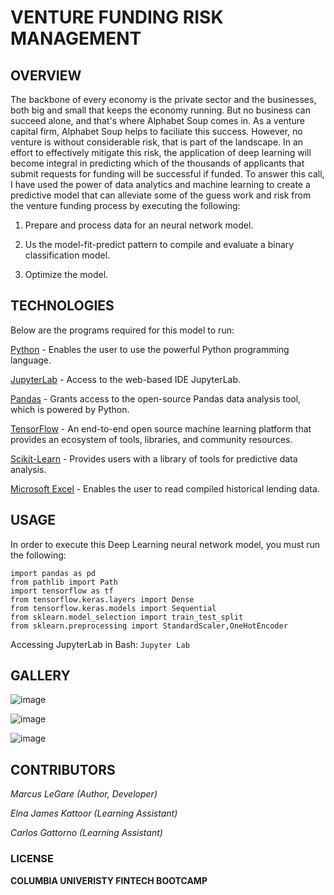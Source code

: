 # VENTURE FUNDING RISK MANAGEMENT

## OVERVIEW

The backbone of every economy is the private sector and the businesses, both big and small that keeps the economy running. But no business can succeed alone, and that's where Alphabet Soup comes in. As a venture capital firm, Alphabet Soup helps to faciliate this success. However, no venture is without considerable risk, that is part of the landscape. In an effort to effectively mitigate this risk, the application of deep learning will become integral in predicting which of the thousands of applicants that submit requests for funding will be successful if funded. To answer this call, I have used the power of data analytics and machine learning to create a predictive model that can alleviate some of the guess work and risk from the venture funding process by executing the following:

1. Prepare and process data for an neural network model.

2. Us the model-fit-predict pattern to compile and evaluate a binary classification model.

3. Optimize the model.

## TECHNOLOGIES

Below are the programs required for this model to run:

[Python](https://www.python.org/downloads/) - Enables the user to use the powerful Python programming language.

[JupyterLab](https://jupyter.org/) - Access to the web-based IDE JupyterLab.  

[Pandas](https://pandas.pydata.org/) - Grants access to the open-source Pandas data analysis tool, which is powered by Python.

[TensorFlow](https://www.tensorflow.org/install) - An end-to-end open source machine learning platform that provides an ecosystem of tools, libraries, and community resources.

[Scikit-Learn](https://scikit-learn.org/stable/install.html) - Provides users with a library of tools for predictive data analysis.

[Microsoft Excel](https://www.microsoft.com/en-us/microsoft-365/excel) - Enables the user to read compiled historical lending data.

## USAGE

In order to execute this Deep Learning neural network model, you must run the following:

```
import pandas as pd
from pathlib import Path
import tensorflow as tf
from tensorflow.keras.layers import Dense
from tensorflow.keras.models import Sequential
from sklearn.model_selection import train_test_split
from sklearn.preprocessing import StandardScaler,OneHotEncoder
```

Accessing JupyterLab in Bash: `Jupyter Lab`

## GALLERY

![image](https://github.com/MLeGare29/M13_CHALLENGE/assets/127421460/449aabff-be40-4261-89ba-b37003ea9693)

![image](https://github.com/MLeGare29/M13_CHALLENGE/assets/127421460/61614b36-5a0b-41dc-b7dc-f7eba711d841)

![image](https://github.com/MLeGare29/M13_CHALLENGE/assets/127421460/f1bd39c4-072f-4465-bba7-acb046304616)


## CONTRIBUTORS
*Marcus LeGare (Author, Developer)*

*Elna James Kattoor (Learning Assistant)*

*Carlos Gattorno (Learning Assistant)*

### LICENSE

**COLUMBIA UNIVERISTY FINTECH BOOTCAMP**
